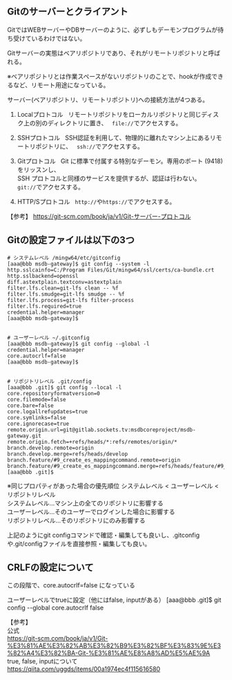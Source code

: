 ## Gitのサーバーとクライアント
GitではWEBサーバーやDBサーバーのように、必ずしもデーモンプログラムが待ち受けているわけではない。  

Gitサーバーの実態はベアリポジトリであり、それがリモートリポジトリと呼ばれる。  

※ベアリポジトリとは作業スペースがないリポジトリのことで、hookが作成できるなど、リモート用途になっている。  

サーバー(ベアリポジトリ、リモートリポジトリ)への接続方法が4つある。  

1. Localプロトコル  
リモートリポジトリをローカルリポジトリと同じディスク上の別のディレクトリに置き、　
`file://`でアクセスする。

2. SSHプロトコル  
SSH認証を利用して、物理的に離れたマシン上にあるリモートリポジトリに、  
`ssh://`でアクセスする。  

3. Gitプロトコル  
Git に標準で付属する特別なデーモン。専用のポート (9418) をリッスンし、  
SSH プロトコルと同様のサービスを提供するが、認証は行わない。  
`git://`でアクセスする。

4. HTTP/Sプロトコル  
`http://`や`https://`でアクセスする。  


【参考】
https://git-scm.com/book/ja/v1/Git-サーバー-プロトコル


## Gitの設定ファイルは以下の3つ  

```
# システムレベル /mingw64/etc/gitconfig
[aaa@bbb msdb-gateway]$ git config --system -l
http.sslcainfo=C:/Program Files/Git/mingw64/ssl/certs/ca-bundle.crt
http.sslbackend=openssl
diff.astextplain.textconv=astextplain
filter.lfs.clean=git-lfs clean -- %f
filter.lfs.smudge=git-lfs smudge -- %f
filter.lfs.process=git-lfs filter-process
filter.lfs.required=true
credential.helper=manager
[aaa@bbb msdb-gateway]$


# ユーザーレベル ~/.gitconfig
[aaa@bbb msdb-gateway]$ git config --global -l
credential.helper=manager
core.autocrlf=false
[aaa@bbb msdb-gateway]$


# リポジトリレベル .git/config
[aaa@bbb .git]$ git config --local -l
core.repositoryformatversion=0
core.filemode=false
core.bare=false
core.logallrefupdates=true
core.symlinks=false
core.ignorecase=true
remote.origin.url=git@gitlab.sockets.tv:msdbcoreproject/msdb-gateway.git
remote.origin.fetch=+refs/heads/*:refs/remotes/origin/*
branch.develop.remote=origin
branch.develop.merge=refs/heads/develop
branch.feature/#9_create_es_mappingcommand.remote=origin
branch.feature/#9_create_es_mappingcommand.merge=refs/heads/feature/#9_create_es_mappingcommand
[aaa@bbb .git]$
```

※同じプロパティがあった場合の優先順位 システムレベル < ユーザーレベル < リポジトリレベル  
システムレベル...マシン上の全てのリポジトリに影響する  
ユーザーレベル...そのユーザーでログインした場合に影響する  
リポジトリレベル...そのリポジトリにのみ影響する  

上記のようにgit configコマンドで確認・編集しても良いし、.gitconfigや.git/configファイルを直接参照・編集しても良い。    

## CRLFの設定について  

この段階で、core.autocrlf=false になっている
  
ユーザーレベルでtrueに設定（他にはfalse, inputがある）
[aaa@bbb .git]$ git config --global core.autocrlf false

【参考】  
公式  
https://git-scm.com/book/ja/v1/Git-%E3%81%AE%E3%82%AB%E3%82%B9%E3%82%BF%E3%83%9E%E3%82%A4%E3%82%BA-Git-%E3%81%AE%E8%A8%AD%E5%AE%9A  
true, false, inputについて  
https://qiita.com/uggds/items/00a1974ec4f115616580
